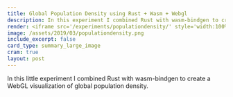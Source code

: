 ```yaml
---
title: Global Population Density using Rust + Wasm + Webgl
description: In this experiment I combined Rust with wasm-bindgen to create a WebGL visualization of global population density
render: <iframe src='/experiments/populationdensity/' style='width:100%;height:60vh;border:none;'></iframe>
image: /assets/2019/03/populationdensity.png
include_excerpt: false
card_type: summary_large_image
cram: true
layout: post
---
```


In this little experiment I combined Rust with wasm-bindgen to create a WebGL visualization of global population density.